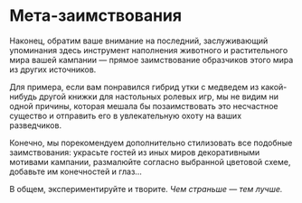 # Мета-заимствования

Наконец, обратим ваше внимание на последний, заслуживающий упоминания здесь инструмент наполнения животного и растительного мира вашей кампании — прямое заимствование образчиков этого мира из других источников.

Для примера, если вам понравился гибрид утки с медведем из какой-нибудь другой книжки для настольных ролевых игр, мы не видим ни одной причины, которая мешала бы позаимствовать это несчастное существо и отправить его в увлекательную охоту на ваших разведчиков.

Конечно, мы порекомендуем дополнительно стилизовать все подобные заимствования: украсьте гостей из иных миров декоративными мотивами кампании, размалюйте согласно выбранной цветовой схеме, добавьте им конечностей и глаз...

В общем, экспериментируйте и творите. *Чем страньше — тем лучше.*